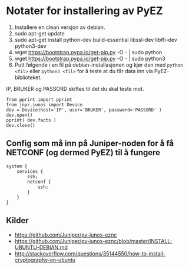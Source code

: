 # Notater for installering av PyEZ
1) Installere en clean versjon av debian.
2) sudo apt-get update
3) sudo apt-get install python-dev build-essential libssl-dev libffi-dev python3-dev
4) wget https://bootstrap.pypa.io/get-pip.py -O - | sudo python
5) wget https://bootstrap.pypa.io/get-pip.py -O - | sudo python3
6) Putt følgende i en fil på debian-installasjonen og kjør den med `python <fil>` eller `python3 <fil>` for å teste at du får data inn via PyEZ-biblioteket.

IP, BRUKER og PASSORD skiftes til det du skal teste mot.

    from pprint import pprint
    from jnpr.junos import Device
    dev = Device(host='IP', user='BRUKER', password='PASSORD' )
    dev.open()
    pprint( dev.facts )
    dev.close()




## Config som må inn på Juniper-noden for å få NETCONF (og dermed PyEZ) til å fungere
    system {
        services {
            ssh;
            netconf {
                ssh;
            }
        }
    }

## Kilder
* https://github.com/Juniper/py-junos-eznc
* https://github.com/Juniper/py-junos-eznc/blob/master/INSTALL-UBUNTU-DEBIAN.md
* http://stackoverflow.com/questions/35144550/how-to-install-cryptography-on-ubuntu
